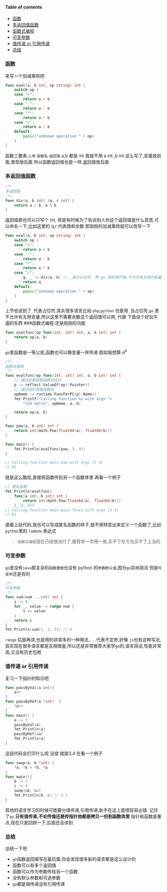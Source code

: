 #### Table of contents
- [函数](#函数)
- [多返回值函数](#多返回值函数)
- [函数式编程](#函数式编程)
- [可变参数](#可变参数)
- [值传递 or 引用传递](#值传递-or-引用传递)
- [总结](#总结)


### 函数
来写一个加减乘除吧
```go
func eval(a, b int, op string) int {
	switch op {
	case "+":
		return a + b
	case "-":
		return a - b
	case "*":
		return a * b
	case "/":
		return a / b
	default:
		panic("unknown operation " + op)
	}
}
```
函数三要素,`入参` `函数名` `返回值`
a,b 都是 int 我就不用 a int ,b int 这么写了,变量放前面,类型放后面
所以函数返回值也是一样,返回值放后面

### 多返回值函数
```go
/**
多返回值
 */
func div(a, b int) (q, r int) {
	return a / b, a % b
}
```
返回值那也可以只写个 int, 但是有时候为了告诉别人你这个返回值是什么意思,可以命名一下,比如这里的 q,r 代表商和余数
那刚刚的加减乘除就可以改写一下
```go
func eval(a, b int, op string) int {
	switch op {
	case "+":
		return a + b
	case "-":
		return a - b
	case "*":
		return a * b
	case "/":
		q, _ := div(a, b) // _表示占位符, 啊 go 真的很严格,不允许有无用的变量
		return q
	default:
		panic("unknown operation " + op)
	}
}
```
上节也说到了`_`代表占位符,其实很多语言比如 `php`,`python` 也是用`_`当占位符,`go` 里不允许有无用变量,所以这里不需要余数这个返回值可以用`_`代替
下面说个好玩牛逼的东西
###函数式编程
还是刚刚的功能
```go
func evalfunc(op func(int, int) int, a, b int) int {
	return op(a, b)
}
```
`go`里函数是一等公民,函数也可以像变量一样传递
假如我想算 $a^b$
```go
/**
函数式编程
 */
func evalfunc(op func(int, int) int, a, b int) int {
	// 通过反射获取函数的指针
	p := reflect.ValueOf(op).Pointer()
	// 通过指针获取函数名
	opName := runtime.FuncForPC(p).Name()
	fmt.Printf("Calling function %s with args "+
		"(%d %d)\n", opName, a, b)

	return op(a, b)
}

func pow(a, b int) int {
	return int(math.Pow(float64(a), float64(b)))
}

func main() {
	fmt.Println(evalfunc(pow, 3, 4))
}

// Calling function main.pow with args (3 4)
// 81
```
就是这么酷炫,直接把函数传到另一个函数体里
再看一个例子
```go
// 匿名函数
fmt.Println(evalfunc(
	func(a int, b int) int {
		return int(math.Pow(float64(a), float64(b)))
	}, 3, 4))
// Calling function main.main.func1 with args (3 4)
// 81
```
接着上段代码,我也可以写成匿名函数的样子,就不用特意出来定义一个函数了,比如`python`里的 `lambda` 表达式
> `函数式编程`现在已经很流行了,推荐学一学用一用,买不了吃亏也买不了上当的

### 可变参数
`go`里没有`java`那复杂的`函数重载`也没有 python 的`参数默认值`,因为`go`崇尚简洁
但是`可变参`还是有的
```go
/**
可变参数
 */
func sum(num ...int) int {
	s := 0
	for _, value := range num {
		s += value
	}
	return s
}
fmt.Println(sum(1, 2, 3)) // 6
```
`range` 后面再讲,也是用的非常多的一种用法,`...`代表不定参,好像 `js`也有这种写法,其实现在很多语言都是互相借鉴,所以还是非常推荐大家学`go`的,语言简洁,性能非常高,又没有历史包袱

### 值传递 or 引用传递
复习一下指针的知识吧
```go
func passByVal(a int){
	a++
}
func passByRef(a *int)  {
	*a++
}
func main() {
	a := 3
	passByVal(a)
	fmt.Println(a)
	passByRef(&a)
	fmt.Println(a)
}
```
这段代码会打印什么呢
没错
就是3,4
在看一个例子
```go
func swap(a, b *int) {
	*a, *b = *b, *a
}
func main(){
    b := 3
	c := 4
	swap(&b, &c)
	fmt.Println(b, c) // 4,3
}
```
其他的语言学习的时候可能要分值传递,引用传递,新手在这上面很容易出错.
记住了`go`
**只有值传递,不论传值还是传指针他都是拷贝一份到函数体里**
指针和函数是重点,现在只是回顾一下,后面还会讲到

### 总结
总结一下吧

- `go`函数返回值写在最后面,你会发现很多新的语言都是这么设计的
- 函数可以有多个返回值
- 函数可以作为参数传给另一个函数
- 没有默认参数和可选参数
- `go`都是值传递没有引用传递


